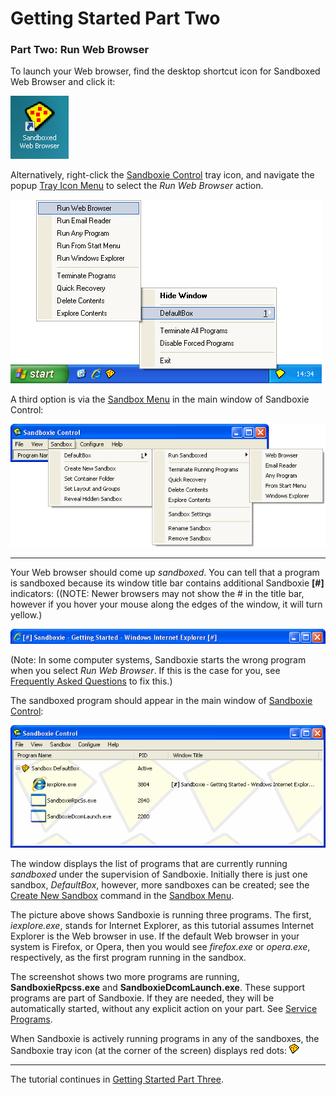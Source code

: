 # Getting Started Part Two

### Part Two: Run Web Browser

To launch your Web browser, find the desktop shortcut icon for Sandboxed Web Browser and click it:

![](../Media/SandboxedWebBrowserIcon.png)

Alternatively, right-click the [Sandboxie Control](SandboxieControl.md) tray icon, and navigate the popup [Tray Icon Menu](TrayIconMenu.md) to select the _Run Web Browser_ action.

![](../Media/TrayPopupMenu.png)

A third option is via the [Sandbox Menu](SandboxMenu.md) in the main window of Sandboxie Control:

![](../Media/SandboxMenu.png)

* * *

Your Web browser should come up _sandboxed_. You can tell that a program is sandboxed because its window title bar contains additional Sandboxie **[#]** indicators: ((NOTE: Newer browsers may not show the # in the title bar, however if you hover your mouse along the edges of the window, it will turn yellow.)

![](../Media/SandboxedTitle.png)

(Note: In some computer systems, Sandboxie starts the wrong program when you select _Run Web Browser_. If this is the case for you, see [Frequently Asked Questions](FrequentlyAskedQuestions.md#why-does-the-wrong-program-start-when-i-run-my-default-web-browser-sandboxed) to fix this.)

The sandboxed program should appear in the main window of [Sandboxie Control](SandboxieControl.md):

![](../Media/MainWindow.png)

The window displays the list of programs that are currently running _sandboxed_ under the supervision of Sandboxie. Initially there is just one sandbox, _DefaultBox_, however, more sandboxes can be created; see the [Create New Sandbox](SandboxMenu.md#create-new-sandbox) command in the [Sandbox Menu](SandboxMenu.md).

The picture above shows Sandboxie is running three programs. The first, _iexplore.exe_, stands for Internet Explorer, as this tutorial assumes Internet Explorer is the Web browser in use. If the default Web browser in your system is Firefox, or Opera, then you would see _firefox.exe_ or _opera.exe_, respectively, as the first program running in the sandbox.

The screenshot shows two more programs are running, **SandboxieRpcss.exe** and **SandboxieDcomLaunch.exe**. These support programs are part of Sandboxie. If they are needed, they will be automatically started, without any explicit action on your part. See [Service Programs](ServicePrograms.md).

When Sandboxie is actively running programs in any of the sandboxes, the Sandboxie tray icon (at the corner of the screen) displays red dots: ![](../Media/TrayIconFull.png)

* * *

The tutorial continues in [Getting Started Part Three](GettingStartedPartThree.md).
